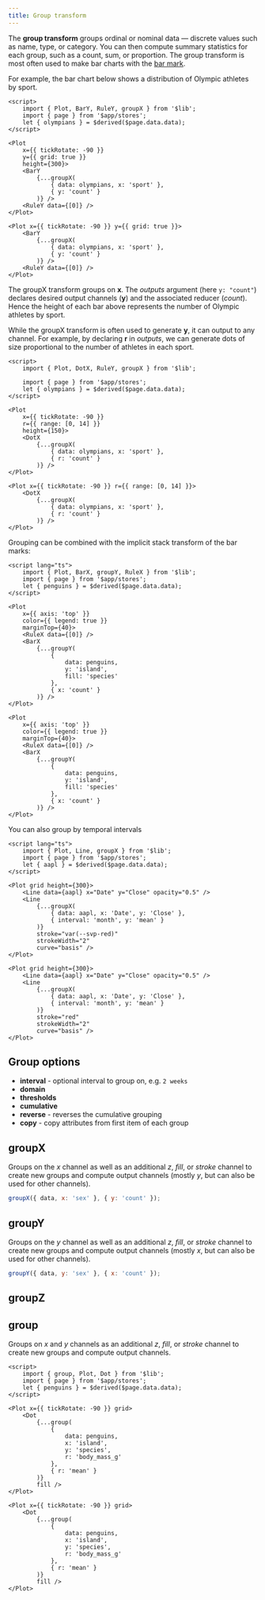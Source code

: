 ```yaml
---
title: Group transform
---
```


The **group transform** groups ordinal or nominal data — discrete values such as name, type, or category. You can then compute summary statistics for each group, such as a count, sum, or proportion. The group transform is most often used to make bar charts with the [bar mark](/marks/bar).

For example, the bar chart below shows a distribution of Olympic athletes by sport.

```svelte live
<script>
    import { Plot, BarY, RuleY, groupX } from '$lib';
    import { page } from '$app/stores';
    let { olympians } = $derived($page.data.data);
</script>

<Plot
    x={{ tickRotate: -90 }}
    y={{ grid: true }}
    height={300}>
    <BarY
        {...groupX(
            { data: olympians, x: 'sport' },
            { y: 'count' }
        )} />
    <RuleY data={[0]} />
</Plot>
```

```svelte
<Plot x={{ tickRotate: -90 }} y={{ grid: true }}>
    <BarY
        {...groupX(
            { data: olympians, x: 'sport' },
            { y: 'count' }
        )} />
    <RuleY data={[0]} />
</Plot>
```

The groupX transform groups on **x**. The _outputs_ argument (here `y: "count"`) declares desired output channels (**y**) and the associated reducer (_count_). Hence the height of each bar above represents the number of Olympic athletes by sport.

While the groupX transform is often used to generate **y**, it can output to any channel. For example, by declaring **r** in _outputs_, we can generate dots of size proportional to the number of athletes in each sport.

```svelte live
<script>
    import { Plot, DotX, RuleY, groupX } from '$lib';

    import { page } from '$app/stores';
    let { olympians } = $derived($page.data.data);
</script>

<Plot
    x={{ tickRotate: -90 }}
    r={{ range: [0, 14] }}
    height={150}>
    <DotX
        {...groupX(
            { data: olympians, x: 'sport' },
            { r: 'count' }
        )} />
</Plot>
```

```svelte
<Plot x={{ tickRotate: -90 }} r={{ range: [0, 14] }}>
    <DotX
        {...groupX(
            { data: olympians, x: 'sport' },
            { r: 'count' }
        )} />
</Plot>
```

Grouping can be combined with the implicit stack transform of the bar marks:

```svelte live
<script lang="ts">
    import { Plot, BarX, groupY, RuleX } from '$lib';
    import { page } from '$app/stores';
    let { penguins } = $derived($page.data.data);
</script>

<Plot
    x={{ axis: 'top' }}
    color={{ legend: true }}
    marginTop={40}>
    <RuleX data={[0]} />
    <BarX
        {...groupY(
            {
                data: penguins,
                y: 'island',
                fill: 'species'
            },
            { x: 'count' }
        )} />
</Plot>
```

```svelte
<Plot
    x={{ axis: 'top' }}
    color={{ legend: true }}
    marginTop={40}>
    <RuleX data={[0]} />
    <BarX
        {...groupY(
            {
                data: penguins,
                y: 'island',
                fill: 'species'
            },
            { x: 'count' }
        )} />
</Plot>
```

You can also group by temporal intervals

```svelte live
<script lang="ts">
    import { Plot, Line, groupX } from '$lib';
    import { page } from '$app/stores';
    let { aapl } = $derived($page.data.data);
</script>

<Plot grid height={300}>
    <Line data={aapl} x="Date" y="Close" opacity="0.5" />
    <Line
        {...groupX(
            { data: aapl, x: 'Date', y: 'Close' },
            { interval: 'month', y: 'mean' }
        )}
        stroke="var(--svp-red)"
        strokeWidth="2" 
        curve="basis" />
</Plot>
```
```svelte
<Plot grid height={300}>
    <Line data={aapl} x="Date" y="Close" opacity="0.5" />
    <Line
        {...groupX(
            { data: aapl, x: 'Date', y: 'Close' },
            { interval: 'month', y: 'mean' }
        )}
        stroke="red"
        strokeWidth="2" 
        curve="basis" />
</Plot>
```

## Group options

- **interval** - optional interval to group on, e.g. `2 weeks`
- **domain**
- **thresholds**
- **cumulative**
- **reverse** - reverses the cumulative grouping
- **copy** - copy attributes from first item of each group

## groupX

Groups on the _x_ channel as well as an additional _z_, _fill_, or _stroke_ channel to create new groups and compute output channels (mostly _y_, but can also be used for other channels).

```js
groupX({ data, x: 'sex' }, { y: 'count' });
```

## groupY

Groups on the _y_ channel as well as an additional _z_, _fill_, or _stroke_ channel to create new groups and compute output channels (mostly _x_, but can also be used for other channels).

```js
groupY({ data, y: 'sex' }, { x: 'count' });
```

## groupZ

## group

Groups on _x_ and _y_ channels as an additional _z_, _fill_, or _stroke_ channel to create new groups and compute output channels.

```svelte live
<script>
    import { group, Plot, Dot } from '$lib';
    import { page } from '$app/stores';
    let { penguins } = $derived($page.data.data);
</script>

<Plot x={{ tickRotate: -90 }} grid>
    <Dot
        {...group(
            {
                data: penguins,
                x: 'island',
                y: 'species',
                r: 'body_mass_g'
            },
            { r: 'mean' }
        )}
        fill />
</Plot>
```

```svelte
<Plot x={{ tickRotate: -90 }} grid>
    <Dot
        {...group(
            {
                data: penguins,
                x: 'island',
                y: 'species',
                r: 'body_mass_g'
            },
            { r: 'mean' }
        )}
        fill />
</Plot>
```

